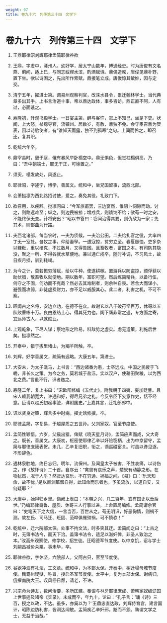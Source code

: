 ```yaml
---
weight: 97
title: 卷九十六　列传第三十四　文学下
---
```


# 卷九十六　列传第三十四　文学下

1. <span id="卷九十六　列传第三十四　文学下-1"></span>
王鼎耶律昭刘辉耶律孟简耶律谷欲

2. <span id="卷九十六　列传第三十四　文学下-2"></span>
王鼎，字虚中，涿州人。幼好学，居太宁山数年，博通经史。时为唐俊有文名燕、蓟间，适上巳，与同志祓禊水滨，酌酒赋诗。鼎偶造席，唐俊见鼎朴野，置下坐。欲以诗困之，先出所作索赋，鼎援笔立成。唐俊惊其敏妙，因与定交。

3. <span id="卷九十六　列传第三十四　文学下-3"></span>
清宁五年，擢进士第。调易州观察判官，改涞水县令，累迁翰林学士。当代典章多出其手。上书言治道十事，帝以鼎达政体，事多咨访。鼎正直不阿，人有过，必面诋之。

4. <span id="卷九十六　列传第三十四　文学下-4"></span>
寿隆初，升观书殿学士。一日宴主第，醉与客忤，怨上不知己，坐是下吏。状闻，上大怒，杖黥夺官，流镇州。居数岁，有赦，鼎独不免。会守臣召鼎为贺表，因以诗胎使者，有“谁知天雨露，独不到孤寒”之句。上闻而怜之，即召还，复其职。

5. <span id="卷九十六　列传第三十四　文学下-5"></span>
乾统六年卒。

6. <span id="卷九十六　列传第三十四　文学下-6"></span>
鼎宰县时，憩于庭，俄有暴风举卧榻空中。鼎无惧色，但觉枕榻俱高，乃曰：“吾中朝端士，耶无干正，可徐置之。”

7. <span id="卷九十六　列传第三十四　文学下-7"></span>
须臾，榻发故处，风遂止。

8. <span id="卷九十六　列传第三十四　文学下-8"></span>
耶律昭，字述宁，博学，善属文。统和中，坐兄国留事，流西北部。

9. <span id="卷九十六　列传第三十四　文学下-9"></span>
会萧挞凛为西北路招讨使，爱之，奏免其役，礼致门下。

10. <span id="卷九十六　列传第三十四　文学下-10"></span>
欲召用，以疾辞。挞凛问曰：“今军旅甫罢，三边宴然，惟阻卜伺隙而动。讨之，则路远难至；纵之，则边民被掠；增戍兵，则馈饷不给；欲苟一时之安，不能终保无变。计将安出？”昭以书答曰：窃闻治得其要，则仇敌为一家；先其术，则部曲为行路。

11. <span id="卷九十六　列传第三十四　文学下-11"></span>
夫西北诸部，每当农时，一夫为侦候，一夫治公田，二夫给扎官之役，大率四丁无一室处。刍牧之事，仰给妻孥。一遭寇掠，贫穷立至。春夏赈恤，吏多杂以糠粃，重以掊克，不过数月，又得告困。且畜牧者，富国之本。有司防其隐没，聚之一所，不得各就水草便地。兼以通亡戍卒，随时补调，不习风土，故日疾月损，驯到耗竭。

12. <span id="卷九十六　列传第三十四　文学下-12"></span>
为今之计，莫若振穷薄赋，给以牛种，使遂耕稼。置游兵以防盗掠，颁俘获以助伏腊，散畜牧以就便地。期以数年，富职可望。然后练简精兵，以备行伍，何守之不固，何劝而不克哉？然必去其难制者，则余种自畏。若舍大而谋小，避强而攻弱，非徒虚费财力，亦不足以威服其心。此二者，利害之机，不可不察。

13. <span id="卷九十六　列传第三十四　文学下-13"></span>
昭闻古之名将，安边立功，在德不在众。故谢玄以八千破苻坚百万，休哥以五队败曹彬十万。良由恩结士心，得其死力也。阁下膺非常之遇，专方面之寄，宜远师古人，以就勋业。

14. <span id="卷九十六　列传第三十四　文学下-14"></span>
上观乾象，下尽人谋；察地形之险易，料敌势之虚实。虑无遗策，利施后世矣。挞凛然之。

15. <span id="卷九十六　列传第三十四　文学下-15"></span>
开泰中，猎于拔里堵山，为羯羊所触，卒。

16. <span id="卷九十六　列传第三十四　文学下-16"></span>
刘辉，好学善属文，疏简有远略。大康五年，第进士。

17. <span id="卷九十六　列传第三十四　文学下-17"></span>
大安未，为太子洗马，上书言：“西边诸番为患，士卒远戍，中国之民疲于飞輓，非长久之策。为今之务，莫若城于盐泺，实以汉户，使耕田聚粮，以为西北之费。”言虽不行，识者韪之。

18. <span id="卷九十六　列传第三十四　文学下-18"></span>
寿隆二年，复上书曰：“宋欧阳修编《五代史》，附我朝于四夷，妄加贬訾。且宋人赖我朝宽大，许通和好，得尽兄弟之礼。今反令臣下妄意作史，恬不经意。臣请以赵氏初起事迹，详附国史。”上嘉其言，迁礼部郎中。

19. <span id="卷九十六　列传第三十四　文学下-19"></span>
诏以贤良对策，辉言多中时病。擢史馆修撰，卒。

20. <span id="卷九十六　列传第三十四　文学下-20"></span>
耶律孟简，字复易，于越屋质之五世孙。父刘家奴，官至节度使。

21. <span id="卷九十六　列传第三十四　文学下-21"></span>
孟简性颖悟。六岁，父晨出猎，俾赋《晓天星月诗》，孟简应声而成，父大奇之。既长，善属文。大康初，枢密使耶律乙辛以奸险窃柄，出为中京留守，孟简与耶律庶箴表贺。未几，乙辛复旧职，衔之，谪巡磁窑关。时虽以谗见逐，不形辞色。

22. <span id="卷九十六　列传第三十四　文学下-22"></span>
遇林泉胜地，终日忘归。明年，流保州。及闻皇太子被害，不胜哀痛，以诗伤之，作《放怀诗》二十首。自序云：“禽兽有哀乐之声，蝼蚁有动静之形。在物犹然，况于人乎？然贤达哀乐，不在穷通、祸福之间。《易》曰：‘乐天知命，故不忧。’是以颜渊箪瓢自得，此知命而乐者也。予虽流放，以道自安，又何疑耶？”

23. <span id="卷九十六　列传第三十四　文学下-23"></span>
大康中，始得归乡里。诣阙上表曰：“本朝之兴，几二百年，宜有国史以垂后世。”乃编耶律曷鲁、屋质、休哥三人行事以进。上命置局编修。孟简谓余官曰：“史笔天下之大信，一言当否，百世从之。苟无明识，好恶徇情，则祸不测。故左氏、司马迁、班固、范晔俱罹殃祸，可不慎欤！”

24. <span id="卷九十六　列传第三十四　文学下-24"></span>
乾统中，迁六院部太保。处事不拘文法，时多笑其迂。孟简闻之曰：“上古之时，无簿书法令，而天下治。盖簿书法令，适足以滋奸倖，非圣人致治之本。”改高州观察使，修学校，招生徒。迁昭德军节度使。以中京饥，诏与学士刘嗣昌减价籴粟。事未毕，卒。

25. <span id="卷九十六　列传第三十四　文学下-25"></span>
耶律谷欲，字休坚，六院部人。父阿古只，官至节度使。

26. <span id="卷九十六　列传第三十四　文学下-26"></span>
谷欲冲澹有礼法，工文章。统和中，为本部太保。开泰中，稍迁塌母城节度使。鞫霸州疑狱，称旨，授启圣军节度使。太平中，复为本部太保。谢病归，俄擢南院大王。叹风俗日颓，请老，不许。

27. <span id="卷九十六　列传第三十四　文学下-27"></span>
兴宗命为诗友，数问治要，多所匡建。奉诏与林牙耶律庶成、萧韩家奴编辽国上世事迹及诸帝《实录》，未成而卒，年九十。论曰：“孔子言：‘诵《诗》三百，授之以政，不达。虽多，亦奚以为？’王鼎忠直达政，刘辉侍育宫，建言国计，昭陈边防利害，皆洞达闿敏。孟简疾乙辛奸邪，黜而不怨。孰谓文学之士，无益于治哉。”
